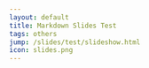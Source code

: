 ```yaml
---
layout: default
title: Markdown Slides Test
tags: others
jump: /slides/test/slideshow.html
icon: slides.png
---
```


